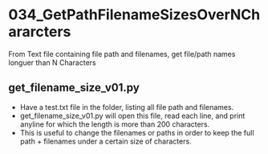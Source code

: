 # 034_GetPathFilenameSizesOverNChararcters
From Text file containing file path and filenames, get file/path names longuer than N Characters

## get_filename_size_v01.py
* Have a test.txt file in the folder, listing all file path and filenames.
* get_filename_size_v01.py will open this file, read each line, and print anyline for which the length is more than 200 characters.
* This is useful to change the filenames or paths in order to keep the full path + filenames under a certain size of characters.

